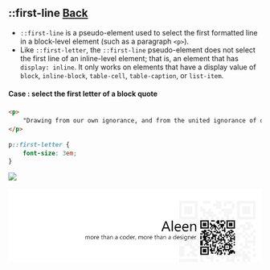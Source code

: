 ## ::first-line [**Back**](./../pseudoClass.md)

- `::first-line` is a pseudo-element used to select the first formatted line in a block-level element (such as a paragraph `<p>`).
- Like `::first-letter`, the `::first-line` pseudo-element does not select the first line of an inline-level element; that is, an element that has `display: inline`. It only works on elements that have a display value of `block`, `inline-block`, `table-cell`, `table-caption`, or `list-item`.

#### Case : select the first letter of a block quote

```html
<p>
    "Drawing from our own ignorance, and from the united ignorance of others (most freely and generously bestowed), we mapped out the details of the campaign with glibness and ease. At Vardö we were to purchase furs to wear and horses to ride."
</p>
```

```css
p::first-letter {
    font-size: 3em;
}
```

<img src="./first-letter-with-punctuation.png">

<a href="http://aleen42.github.io/" target="_blank" ><img src="./../../../pic/tail.gif"></a>